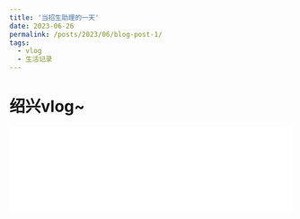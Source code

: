 ```yaml
---
title: '当招生助理的一天'
date: 2023-06-26
permalink: /posts/2023/06/blog-post-1/
tags:
  - vlog
  - 生活记录
---
```


绍兴vlog~
======

<iframe src="//player.bilibili.com/player.html?aid=912724807&bvid=BV18M4y1J7xK&cid=1176999398&page=1"  width="100%" scrolling="no" border="0" frameborder="no" framespacing="0" allowfullscreen="true"> </iframe>
